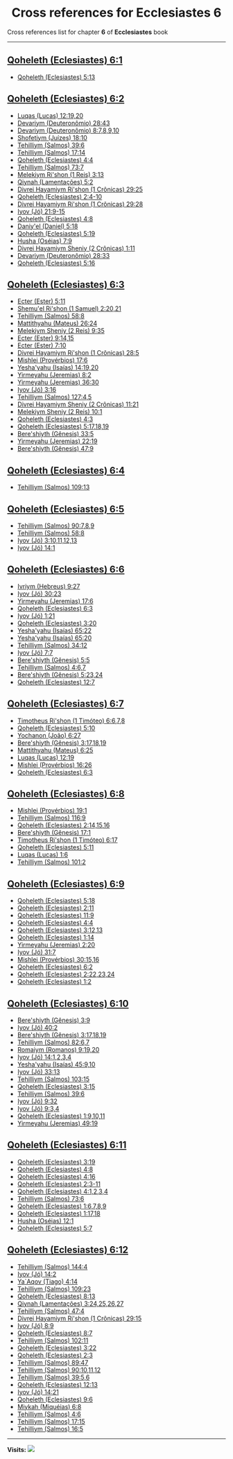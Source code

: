 <div align="center">

# Cross references for **Ecclesiastes 6**
</div>

Cross references list for chapter **6** of **Ecclesiastes** book

---

<h2 id="1"><a href="https://bible.ozzuu.com/pt_yah/Ecc/6#1" target="_blank">Qoheleth (Eclesiastes) 6:1</a></h2>

- [Qoheleth (Eclesiastes) 5:13](https://bible.ozzuu.com/pt_yah/Ecc/5#13)
<h2 id="2"><a href="https://bible.ozzuu.com/pt_yah/Ecc/6#2" target="_blank">Qoheleth (Eclesiastes) 6:2</a></h2>

- [Luqas (Lucas) 12:19,20](https://bible.ozzuu.com/pt_yah/Luk/12#19)
- [Devariym (Deuteronômio) 28:43](https://bible.ozzuu.com/pt_yah/Deu/28#43)
- [Devariym (Deuteronômio) 8:7,8,9,10](https://bible.ozzuu.com/pt_yah/Deu/8#7)
- [Shofetiym (Juízes) 18:10](https://bible.ozzuu.com/pt_yah/Jdg/18#10)
- [Tehilliym (Salmos) 39:6](https://bible.ozzuu.com/pt_yah/Psa/39#6)
- [Tehilliym (Salmos) 17:14](https://bible.ozzuu.com/pt_yah/Psa/17#14)
- [Qoheleth (Eclesiastes) 4:4](https://bible.ozzuu.com/pt_yah/Ecc/4#4)
- [Tehilliym (Salmos) 73:7](https://bible.ozzuu.com/pt_yah/Psa/73#7)
- [Melekiym Ri'shon (1 Reis) 3:13](https://bible.ozzuu.com/pt_yah/1Ki/3#13)
- [Qiynah (Lamentações) 5:2](https://bible.ozzuu.com/pt_yah/Lam/5#2)
- [Divrei Hayamiym Ri'shon (1 Crônicas) 29:25](https://bible.ozzuu.com/pt_yah/1Ch/29#25)
- [Qoheleth (Eclesiastes) 2:4-10](https://bible.ozzuu.com/pt_yah/Ecc/2#4)
- [Divrei Hayamiym Ri'shon (1 Crônicas) 29:28](https://bible.ozzuu.com/pt_yah/1Ch/29#28)
- [Iyov (Jó) 21:9-15](https://bible.ozzuu.com/pt_yah/Job/21#9)
- [Qoheleth (Eclesiastes) 4:8](https://bible.ozzuu.com/pt_yah/Ecc/4#8)
- [Daniy'el (Daniel) 5:18](https://bible.ozzuu.com/pt_yah/Dan/5#18)
- [Qoheleth (Eclesiastes) 5:19](https://bible.ozzuu.com/pt_yah/Ecc/5#19)
- [Husha (Oséias) 7:9](https://bible.ozzuu.com/pt_yah/Hos/7#9)
- [Divrei Hayamiym Sheniy (2 Crônicas) 1:11](https://bible.ozzuu.com/pt_yah/2Ch/1#11)
- [Devariym (Deuteronômio) 28:33](https://bible.ozzuu.com/pt_yah/Deu/28#33)
- [Qoheleth (Eclesiastes) 5:16](https://bible.ozzuu.com/pt_yah/Ecc/5#16)
<h2 id="3"><a href="https://bible.ozzuu.com/pt_yah/Ecc/6#3" target="_blank">Qoheleth (Eclesiastes) 6:3</a></h2>

- [Ecter (Ester) 5:11](https://bible.ozzuu.com/pt_yah/Est/5#11)
- [Shemu'el Ri'shon (1 Samuel) 2:20,21](https://bible.ozzuu.com/pt_yah/1Sm/2#20)
- [Tehilliym (Salmos) 58:8](https://bible.ozzuu.com/pt_yah/Psa/58#8)
- [Mattithyahu (Mateus) 26:24](https://bible.ozzuu.com/pt_yah/Mat/26#24)
- [Melekiym Sheniy (2 Reis) 9:35](https://bible.ozzuu.com/pt_yah/2Ki/9#35)
- [Ecter (Ester) 9:14,15](https://bible.ozzuu.com/pt_yah/Est/9#14)
- [Ecter (Ester) 7:10](https://bible.ozzuu.com/pt_yah/Est/7#10)
- [Divrei Hayamiym Ri'shon (1 Crônicas) 28:5](https://bible.ozzuu.com/pt_yah/1Ch/28#5)
- [Mishlei (Provérbios) 17:6](https://bible.ozzuu.com/pt_yah/Pro/17#6)
- [Yesha'yahu (Isaías) 14:19,20](https://bible.ozzuu.com/pt_yah/Isa/14#19)
- [Yirmeyahu (Jeremias) 8:2](https://bible.ozzuu.com/pt_yah/Jer/8#2)
- [Yirmeyahu (Jeremias) 36:30](https://bible.ozzuu.com/pt_yah/Jer/36#30)
- [Iyov (Jó) 3:16](https://bible.ozzuu.com/pt_yah/Job/3#16)
- [Tehilliym (Salmos) 127:4,5](https://bible.ozzuu.com/pt_yah/Psa/127#4)
- [Divrei Hayamiym Sheniy (2 Crônicas) 11:21](https://bible.ozzuu.com/pt_yah/2Ch/11#21)
- [Melekiym Sheniy (2 Reis) 10:1](https://bible.ozzuu.com/pt_yah/2Ki/10#1)
- [Qoheleth (Eclesiastes) 4:3](https://bible.ozzuu.com/pt_yah/Ecc/4#3)
- [Qoheleth (Eclesiastes) 5:17,18,19](https://bible.ozzuu.com/pt_yah/Ecc/5#17)
- [Bere'shiyth (Gênesis) 33:5](https://bible.ozzuu.com/pt_yah/Gen/33#5)
- [Yirmeyahu (Jeremias) 22:19](https://bible.ozzuu.com/pt_yah/Jer/22#19)
- [Bere'shiyth (Gênesis) 47:9](https://bible.ozzuu.com/pt_yah/Gen/47#9)
<h2 id="4"><a href="https://bible.ozzuu.com/pt_yah/Ecc/6#4" target="_blank">Qoheleth (Eclesiastes) 6:4</a></h2>

- [Tehilliym (Salmos) 109:13](https://bible.ozzuu.com/pt_yah/Psa/109#13)
<h2 id="5"><a href="https://bible.ozzuu.com/pt_yah/Ecc/6#5" target="_blank">Qoheleth (Eclesiastes) 6:5</a></h2>

- [Tehilliym (Salmos) 90:7,8,9](https://bible.ozzuu.com/pt_yah/Psa/90#7)
- [Tehilliym (Salmos) 58:8](https://bible.ozzuu.com/pt_yah/Psa/58#8)
- [Iyov (Jó) 3:10,11,12,13](https://bible.ozzuu.com/pt_yah/Job/3#10)
- [Iyov (Jó) 14:1](https://bible.ozzuu.com/pt_yah/Job/14#1)
<h2 id="6"><a href="https://bible.ozzuu.com/pt_yah/Ecc/6#6" target="_blank">Qoheleth (Eclesiastes) 6:6</a></h2>

- [Ivriym (Hebreus) 9:27](https://bible.ozzuu.com/pt_yah/Heb/9#27)
- [Iyov (Jó) 30:23](https://bible.ozzuu.com/pt_yah/Job/30#23)
- [Yirmeyahu (Jeremias) 17:6](https://bible.ozzuu.com/pt_yah/Jer/17#6)
- [Qoheleth (Eclesiastes) 6:3](https://bible.ozzuu.com/pt_yah/Ecc/6#3)
- [Iyov (Jó) 1:21](https://bible.ozzuu.com/pt_yah/Job/1#21)
- [Qoheleth (Eclesiastes) 3:20](https://bible.ozzuu.com/pt_yah/Ecc/3#20)
- [Yesha'yahu (Isaías) 65:22](https://bible.ozzuu.com/pt_yah/Isa/65#22)
- [Yesha'yahu (Isaías) 65:20](https://bible.ozzuu.com/pt_yah/Isa/65#20)
- [Tehilliym (Salmos) 34:12](https://bible.ozzuu.com/pt_yah/Psa/34#12)
- [Iyov (Jó) 7:7](https://bible.ozzuu.com/pt_yah/Job/7#7)
- [Bere'shiyth (Gênesis) 5:5](https://bible.ozzuu.com/pt_yah/Gen/5#5)
- [Tehilliym (Salmos) 4:6,7](https://bible.ozzuu.com/pt_yah/Psa/4#6)
- [Bere'shiyth (Gênesis) 5:23,24](https://bible.ozzuu.com/pt_yah/Gen/5#23)
- [Qoheleth (Eclesiastes) 12:7](https://bible.ozzuu.com/pt_yah/Ecc/12#7)
<h2 id="7"><a href="https://bible.ozzuu.com/pt_yah/Ecc/6#7" target="_blank">Qoheleth (Eclesiastes) 6:7</a></h2>

- [Timotheus Ri'shon (1 Timóteo) 6:6,7,8](https://bible.ozzuu.com/pt_yah/1Ti/6#6)
- [Qoheleth (Eclesiastes) 5:10](https://bible.ozzuu.com/pt_yah/Ecc/5#10)
- [Yochanon (João) 6:27](https://bible.ozzuu.com/pt_yah/Joh/6#27)
- [Bere'shiyth (Gênesis) 3:17,18,19](https://bible.ozzuu.com/pt_yah/Gen/3#17)
- [Mattithyahu (Mateus) 6:25](https://bible.ozzuu.com/pt_yah/Mat/6#25)
- [Luqas (Lucas) 12:19](https://bible.ozzuu.com/pt_yah/Luk/12#19)
- [Mishlei (Provérbios) 16:26](https://bible.ozzuu.com/pt_yah/Pro/16#26)
- [Qoheleth (Eclesiastes) 6:3](https://bible.ozzuu.com/pt_yah/Ecc/6#3)
<h2 id="8"><a href="https://bible.ozzuu.com/pt_yah/Ecc/6#8" target="_blank">Qoheleth (Eclesiastes) 6:8</a></h2>

- [Mishlei (Provérbios) 19:1](https://bible.ozzuu.com/pt_yah/Pro/19#1)
- [Tehilliym (Salmos) 116:9](https://bible.ozzuu.com/pt_yah/Psa/116#9)
- [Qoheleth (Eclesiastes) 2:14,15,16](https://bible.ozzuu.com/pt_yah/Ecc/2#14)
- [Bere'shiyth (Gênesis) 17:1](https://bible.ozzuu.com/pt_yah/Gen/17#1)
- [Timotheus Ri'shon (1 Timóteo) 6:17](https://bible.ozzuu.com/pt_yah/1Ti/6#17)
- [Qoheleth (Eclesiastes) 5:11](https://bible.ozzuu.com/pt_yah/Ecc/5#11)
- [Luqas (Lucas) 1:6](https://bible.ozzuu.com/pt_yah/Luk/1#6)
- [Tehilliym (Salmos) 101:2](https://bible.ozzuu.com/pt_yah/Psa/101#2)
<h2 id="9"><a href="https://bible.ozzuu.com/pt_yah/Ecc/6#9" target="_blank">Qoheleth (Eclesiastes) 6:9</a></h2>

- [Qoheleth (Eclesiastes) 5:18](https://bible.ozzuu.com/pt_yah/Ecc/5#18)
- [Qoheleth (Eclesiastes) 2:11](https://bible.ozzuu.com/pt_yah/Ecc/2#11)
- [Qoheleth (Eclesiastes) 11:9](https://bible.ozzuu.com/pt_yah/Ecc/11#9)
- [Qoheleth (Eclesiastes) 4:4](https://bible.ozzuu.com/pt_yah/Ecc/4#4)
- [Qoheleth (Eclesiastes) 3:12,13](https://bible.ozzuu.com/pt_yah/Ecc/3#12)
- [Qoheleth (Eclesiastes) 1:14](https://bible.ozzuu.com/pt_yah/Ecc/1#14)
- [Yirmeyahu (Jeremias) 2:20](https://bible.ozzuu.com/pt_yah/Jer/2#20)
- [Iyov (Jó) 31:7](https://bible.ozzuu.com/pt_yah/Job/31#7)
- [Mishlei (Provérbios) 30:15,16](https://bible.ozzuu.com/pt_yah/Pro/30#15)
- [Qoheleth (Eclesiastes) 6:2](https://bible.ozzuu.com/pt_yah/Ecc/6#2)
- [Qoheleth (Eclesiastes) 2:22,23,24](https://bible.ozzuu.com/pt_yah/Ecc/2#22)
- [Qoheleth (Eclesiastes) 1:2](https://bible.ozzuu.com/pt_yah/Ecc/1#2)
<h2 id="10"><a href="https://bible.ozzuu.com/pt_yah/Ecc/6#10" target="_blank">Qoheleth (Eclesiastes) 6:10</a></h2>

- [Bere'shiyth (Gênesis) 3:9](https://bible.ozzuu.com/pt_yah/Gen/3#9)
- [Iyov (Jó) 40:2](https://bible.ozzuu.com/pt_yah/Job/40#2)
- [Bere'shiyth (Gênesis) 3:17,18,19](https://bible.ozzuu.com/pt_yah/Gen/3#17)
- [Tehilliym (Salmos) 82:6,7](https://bible.ozzuu.com/pt_yah/Psa/82#6)
- [Romaiym (Romanos) 9:19,20](https://bible.ozzuu.com/pt_yah/Rom/9#19)
- [Iyov (Jó) 14:1,2,3,4](https://bible.ozzuu.com/pt_yah/Job/14#1)
- [Yesha'yahu (Isaías) 45:9,10](https://bible.ozzuu.com/pt_yah/Isa/45#9)
- [Iyov (Jó) 33:13](https://bible.ozzuu.com/pt_yah/Job/33#13)
- [Tehilliym (Salmos) 103:15](https://bible.ozzuu.com/pt_yah/Psa/103#15)
- [Qoheleth (Eclesiastes) 3:15](https://bible.ozzuu.com/pt_yah/Ecc/3#15)
- [Tehilliym (Salmos) 39:6](https://bible.ozzuu.com/pt_yah/Psa/39#6)
- [Iyov (Jó) 9:32](https://bible.ozzuu.com/pt_yah/Job/9#32)
- [Iyov (Jó) 9:3,4](https://bible.ozzuu.com/pt_yah/Job/9#3)
- [Qoheleth (Eclesiastes) 1:9,10,11](https://bible.ozzuu.com/pt_yah/Ecc/1#9)
- [Yirmeyahu (Jeremias) 49:19](https://bible.ozzuu.com/pt_yah/Jer/49#19)
<h2 id="11"><a href="https://bible.ozzuu.com/pt_yah/Ecc/6#11" target="_blank">Qoheleth (Eclesiastes) 6:11</a></h2>

- [Qoheleth (Eclesiastes) 3:19](https://bible.ozzuu.com/pt_yah/Ecc/3#19)
- [Qoheleth (Eclesiastes) 4:8](https://bible.ozzuu.com/pt_yah/Ecc/4#8)
- [Qoheleth (Eclesiastes) 4:16](https://bible.ozzuu.com/pt_yah/Ecc/4#16)
- [Qoheleth (Eclesiastes) 2:3-11](https://bible.ozzuu.com/pt_yah/Ecc/2#3)
- [Qoheleth (Eclesiastes) 4:1,2,3,4](https://bible.ozzuu.com/pt_yah/Ecc/4#1)
- [Tehilliym (Salmos) 73:6](https://bible.ozzuu.com/pt_yah/Psa/73#6)
- [Qoheleth (Eclesiastes) 1:6,7,8,9](https://bible.ozzuu.com/pt_yah/Ecc/1#6)
- [Qoheleth (Eclesiastes) 1:17,18](https://bible.ozzuu.com/pt_yah/Ecc/1#17)
- [Husha (Oséias) 12:1](https://bible.ozzuu.com/pt_yah/Hos/12#1)
- [Qoheleth (Eclesiastes) 5:7](https://bible.ozzuu.com/pt_yah/Ecc/5#7)
<h2 id="12"><a href="https://bible.ozzuu.com/pt_yah/Ecc/6#12" target="_blank">Qoheleth (Eclesiastes) 6:12</a></h2>

- [Tehilliym (Salmos) 144:4](https://bible.ozzuu.com/pt_yah/Psa/144#4)
- [Iyov (Jó) 14:2](https://bible.ozzuu.com/pt_yah/Job/14#2)
- [Ya`Aqov (Tiago) 4:14](https://bible.ozzuu.com/pt_yah/Jam/4#14)
- [Tehilliym (Salmos) 109:23](https://bible.ozzuu.com/pt_yah/Psa/109#23)
- [Qoheleth (Eclesiastes) 8:13](https://bible.ozzuu.com/pt_yah/Ecc/8#13)
- [Qiynah (Lamentações) 3:24,25,26,27](https://bible.ozzuu.com/pt_yah/Lam/3#24)
- [Tehilliym (Salmos) 47:4](https://bible.ozzuu.com/pt_yah/Psa/47#4)
- [Divrei Hayamiym Ri'shon (1 Crônicas) 29:15](https://bible.ozzuu.com/pt_yah/1Ch/29#15)
- [Iyov (Jó) 8:9](https://bible.ozzuu.com/pt_yah/Job/8#9)
- [Qoheleth (Eclesiastes) 8:7](https://bible.ozzuu.com/pt_yah/Ecc/8#7)
- [Tehilliym (Salmos) 102:11](https://bible.ozzuu.com/pt_yah/Psa/102#11)
- [Qoheleth (Eclesiastes) 3:22](https://bible.ozzuu.com/pt_yah/Ecc/3#22)
- [Qoheleth (Eclesiastes) 2:3](https://bible.ozzuu.com/pt_yah/Ecc/2#3)
- [Tehilliym (Salmos) 89:47](https://bible.ozzuu.com/pt_yah/Psa/89#47)
- [Tehilliym (Salmos) 90:10,11,12](https://bible.ozzuu.com/pt_yah/Psa/90#10)
- [Tehilliym (Salmos) 39:5,6](https://bible.ozzuu.com/pt_yah/Psa/39#5)
- [Qoheleth (Eclesiastes) 12:13](https://bible.ozzuu.com/pt_yah/Ecc/12#13)
- [Iyov (Jó) 14:21](https://bible.ozzuu.com/pt_yah/Job/14#21)
- [Qoheleth (Eclesiastes) 9:6](https://bible.ozzuu.com/pt_yah/Ecc/9#6)
- [Miykah (Miquéias) 6:8](https://bible.ozzuu.com/pt_yah/Mic/6#8)
- [Tehilliym (Salmos) 4:6](https://bible.ozzuu.com/pt_yah/Psa/4#6)
- [Tehilliym (Salmos) 17:15](https://bible.ozzuu.com/pt_yah/Psa/17#15)
- [Tehilliym (Salmos) 16:5](https://bible.ozzuu.com/pt_yah/Psa/16#5)


---

**Visits:**
![](https://profile-counter.glitch.me/visitCounter_crossrefs42/count.svg)
